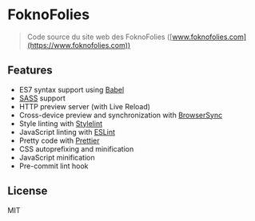 # FoknoFolies

> Code source du site web des FoknoFolies ([www.foknofolies.com](https://www.foknofolies.com))

## Features

- ES7 syntax support using [Babel](https://babeljs.io/)
- [SASS](http://sass-lang.com/) support
- HTTP preview server (with Live Reload)
- Cross-device preview and synchronization with [BrowserSync](https://browsersync.io/)
- Style linting with [Stylelint](https://github.com/stylelint/stylelint)
- JavaScript linting with [ESLint](https://eslint.org/)
- Pretty code with [Prettier](https://github.com/prettier/prettier)
- CSS autoprefixing and minification
- JavaScript minification
- Pre-commit lint hook

## License

MIT
